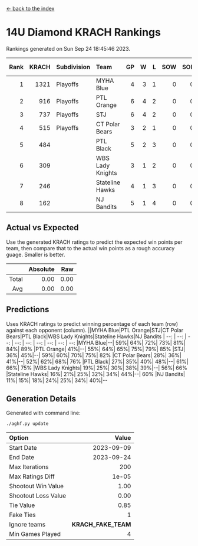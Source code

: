 [<- back to the index](readme.md)
# 14U Diamond KRACH Rankings
Rankings generated on Sun Sep 24 18:45:46 2023.

Rank|KRACH|Subdivision|Team|GP|W|L|SOW|SOL|T|SoS|Exp Wins|Win Diff
---:|---:|:---|:---|---:|---:|---:|---:|---:|---:|---:|---:|---:
1|1321|Playoffs|MYHA Blue|4|3|1|0|0|0|663|3.8|-0.0
2|916|Playoffs|PTL Orange|6|4|2|0|0|0|570|4.9|0.0
3|737|Playoffs|STJ|6|4|2|0|0|0|485|4.9|0.0
4|515|Playoffs|CT Polar Bears|3|2|1|0|0|0|342|2.8|-0.0
5|484||PTL Black|5|2|3|0|0|0|840|2.8|-0.0
6|309||WBS Lady Knights|3|1|2|0|0|0|550|1.9|0.0
7|246||Stateline Hawks|4|1|3|0|0|0|622|1.9|0.0
8|162||NJ Bandits|5|1|4|0|0|0|438|1.8|-0.0

## Actual vs Expected
Use the generated KRACH ratings to predict the expected win points per team, then compare that to the actual win points as a rough accuracy guage. Smaller is better.

||Absolute|Raw
|---:|---:|---:
|Total|0.00|0.00
|Avg|0.00|0.00

## Predictions
Uses KRACH ratings to predict winning percentage of each team (row) against each opponent (column).
||MYHA Blue|PTL Orange|STJ|CT Polar Bears|PTL Black|WBS Lady Knights|Stateline Hawks|NJ Bandits
| --: | --: | --: | --: | --: | --: | --: | --: | --: 
|MYHA Blue|--| 59%| 64%| 72%| 73%| 81%| 84%| 89%
|PTL Orange| 41%|--| 55%| 64%| 65%| 75%| 79%| 85%
|STJ| 36%| 45%|--| 59%| 60%| 70%| 75%| 82%
|CT Polar Bears| 28%| 36%| 41%|--| 52%| 62%| 68%| 76%
|PTL Black| 27%| 35%| 40%| 48%|--| 61%| 66%| 75%
|WBS Lady Knights| 19%| 25%| 30%| 38%| 39%|--| 56%| 66%
|Stateline Hawks| 16%| 21%| 25%| 32%| 34%| 44%|--| 60%
|NJ Bandits| 11%| 15%| 18%| 24%| 25%| 34%| 40%|--

## Generation Details

Generated with command line:
```
./aghf.py update
```

| Option | Value |
| :----- | ----: |
| Start Date | 2023-09-09 |
| End Date | 2023-09-24 |
| Max Iterations | 200 |
| Max Ratings Diff | 1e-05 |
| Shootout Win Value | 1.00 |
| Shootout Loss Value | 0.00 |
| Tie Value | 0.85 |
| Fake Ties | 1 |
| Ignore teams | __KRACH_FAKE_TEAM__ |
| Min Games Played | 4 |

